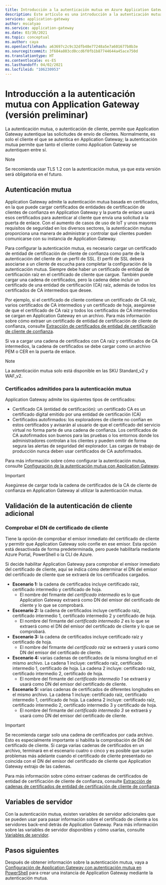 ```yaml
---
title: Introducción a la autenticación mutua en Azure Application Gateway
description: Este artículo es una introducción a la autenticación mutua en Application Gateway.
services: application-gateway
author: mscatyao
ms.service: application-gateway
ms.date: 03/30/2021
ms.topic: conceptual
ms.author: caya
ms.openlocfilehash: a63697c2c9c32dfb48e77248a5e7a601677b8b3e
ms.sourcegitcommit: 3f684a803cd0ccd6f0fb1b87744644a45ace750d
ms.translationtype: HT
ms.contentlocale: es-ES
ms.lasthandoff: 04/02/2021
ms.locfileid: "106230953"
---
```

# <a name="overview-of-mutual-authentication-with-application-gateway-preview"></a>Introducción a la autenticación mutua con Application Gateway (versión preliminar)

La autenticación mutua, o autenticación de cliente, permite que Application Gateway autentique las solicitudes de envío de clientes. Normalmente, es solo el cliente el que se autentica en Application Gateway; la autenticación mutua permite que tanto el cliente como Application Gateway se autentiquen entre sí. 

> [!NOTE]
> Se recomienda usar TLS 1.2 con la autenticación mutua, ya que esta versión será obligatoria en el futuro. 

## <a name="mutual-authentication"></a>Autenticación mutua

Application Gateway admite la autenticación mutua basada en certificados, en la que puede cargar certificados de entidades de certificación de clientes de confianza en Application Gateway y la puerta de enlace usará esos certificados para autenticar al cliente que envía una solicitud a la puerta de enlace. Con el aumento de casos de uso de IoT y unos mayores requisitos de seguridad en los diversos sectores, la autenticación mutua proporciona una manera de administrar y controlar qué clientes pueden comunicarse con su instancia de Application Gateway. 

Para configurar la autenticación mutua, es necesario cargar un certificado de entidad de certificación de cliente de confianza como parte de la autenticación del cliente de un perfil de SSL. El perfil de SSL deberá asociarse a un cliente de escucha para completar la configuración de la autenticación mutua. Siempre debe haber un certificado de entidad de certificación raíz en el certificado de cliente que cargue. También puede cargar una cadena de certificados, pero la cadena debe incluir un certificado de una entidad de certificación (CA) raíz, además de todos los certificados de CA intermedios que desee. 

Por ejemplo, si el certificado de cliente contiene un certificado de CA raíz, varios certificados de CA intermedios y un certificado de hoja, asegúrese de que el certificado de CA raíz y todos los certificados de CA intermedios se cargan en Application Gateway en un archivo. Para más información sobre cómo extraer un certificado de entidad de certificación de cliente de confianza, consulte [Extracción de certificados de entidad de certificación de cliente de confianza](./mutual-authentication-certificate-management.md).

Si va a cargar una cadena de certificados con CA raíz y certificados de CA intermedios, la cadena de certificados se debe cargar como un archivo PEM o CER en la puerta de enlace. 

> [!NOTE] 
> La autenticación mutua solo está disponible en las SKU Standard_v2 y WAF_v2. 

### <a name="certificates-supported-for-mutual-authentication"></a>Certificados admitidos para la autenticación mutua

Application Gateway admite los siguientes tipos de certificados:

- Certificado CA (entidad de certificación): un certificado CA es un certificado digital emitido por una entidad de certificación (CA)
- Certificados autofirmados: los exploradores de cliente no confían en estos certificados y avisarán al usuario de que el certificado del servicio virtual no forma parte de una cadena de confianza. Los certificados de CA autofirmados son buenos para las pruebas o los entornos donde los administradores controlan a los clientes y pueden omitir de forma segura las alertas de seguridad del explorador. Las cargas de trabajo de producción nunca deben usar certificados de CA autofirmados.

Para más información sobre cómo configurar la autenticación mutua, consulte [Configuración de la autenticación mutua con Application Gateway](./mutual-authentication-portal.md).

> [!IMPORTANT]
> Asegúrese de cargar toda la cadena de certificados de la CA de cliente de confianza en Application Gateway al utilizar la autenticación mutua. 

## <a name="additional-client-authentication-validation"></a>Validación de la autenticación de cliente adicional

### <a name="verify-client-certificate-dn"></a>Comprobar el DN de certificado de cliente

Tiene la opción de comprobar el emisor inmediato del certificado de cliente y permitir que Application Gateway solo confíe en ese emisor. Esta opción está desactivada de forma predeterminada, pero puede habilitarla mediante Azure Portal, PowerShell o la CLI de Azure. 

Si decide habilitar Application Gateway para comprobar el emisor inmediato del certificado de cliente, aquí se indica cómo determinar el DN del emisor del certificado de cliente que se extraerá de los certificados cargados. 
* **Escenario 1:** la cadena de certificados incluye certificado raíz, certificado intermedio y certificado de hoja. 
    * El nombre del firmante del *certificado intermedio* es lo que Application Gateway extraerá como DN del emisor del certificado de cliente y lo que se comprobará. 
* **Escenario 2:** la cadena de certificados incluye certificado raíz, certificado intermedio 1, certificado intermedio 2 y certificado de hoja.
    * El nombre del firmante del *certificado intermedio 2* es lo que se extraerá como el DN del emisor del certificado de cliente y lo que se comprobará. 
* **Escenario 3:** la cadena de certificados incluye certificado raíz y certificado de hoja. 
    * El nombre del firmante del *certificado raíz* se extraerá y usará como DN del emisor del certificado de cliente.
* **Escenario 4:** varias cadenas de certificados de la misma longitud en el mismo archivo. La cadena 1 incluye: certificado raíz, certificado intermedio 1, certificado de hoja. La cadena 2 incluye: certificado raíz, certificado intermedio 2, certificado de hoja. 
    * El nombre del firmante del *certificado intermedio 1* se extraerá y usará como DN del emisor del certificado de cliente.  
* **Escenario 5:** varias cadenas de certificados de diferentes longitudes en el mismo archivo. La cadena 1 incluye: certificado raíz, certificado intermedio 1, certificado de hoja. La cadena 2 incluye: certificado raíz, certificado intermedio 2, certificado intermedio 3 y certificado de hoja. 
    * El nombre del firmante del *certificado intermedio 3* se extraerá y usará como DN del emisor del certificado de cliente. 

> [!IMPORTANT]
> Se recomienda cargar solo una cadena de certificados por cada archivo. Esto es especialmente importante si habilita la comprobación de DN del certificado de cliente. Si carga varias cadenas de certificados en un archivo, terminará en el escenario cuatro o cinco y es posible que surjan problemas más adelante cuando el certificado de cliente presentado no coincida con el DN del emisor del certificado de cliente que Application Gateway extrajo de las cadenas. 

Para más información sobre cómo extraer cadenas de certificados de entidad de certificación de cliente de confianza, consulte [Extracción de cadenas de certificados de entidad de certificación de cliente de confianza](./mutual-authentication-certificate-management.md).

## <a name="server-variables"></a>Variables de servidor 

Con la autenticación mutua, existen variables de servidor adicionales que se pueden usar para pasar información sobre el certificado de cliente a los servidores back-end detrás de Application Gateway. Para más información sobre las variables de servidor disponibles y cómo usarlas, consulte [Variables de servidor](./rewrite-http-headers-url.md#mutual-authentication-server-variables-preview).

## <a name="next-steps"></a>Pasos siguientes

Después de obtener información sobre la autenticación mutua, vaya a [Configuración de Application Gateway con autenticación mutua en PowerShell](./mutual-authentication-powershell.md) para crear una instancia de Application Gateway mediante la autenticación mutua. 

